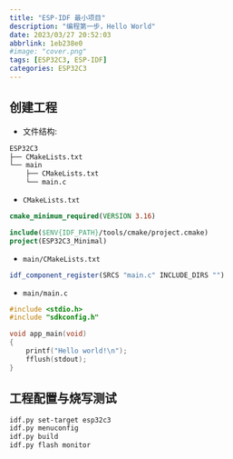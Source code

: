 ```yaml
---
title: "ESP-IDF 最小项目"
description: "编程第一步，Hello World"
date: 2023/03/27 20:52:03
abbrlink: 1eb238e0
#image: "cover.png"
tags: [ESP32C3, ESP-IDF]
categories: ESP32C3
---
```


## 创建工程

- 文件结构:

```bash
ESP32C3
├── CMakeLists.txt
└── main
    ├── CMakeLists.txt
    └── main.c
```

- `CMakeLists.txt`

```cmake
cmake_minimum_required(VERSION 3.16)

include($ENV{IDF_PATH}/tools/cmake/project.cmake)
project(ESP32C3_Minimal)
```

- `main/CMakeLists.txt`

```cmake
idf_component_register(SRCS "main.c" INCLUDE_DIRS "")
```

- `main/main.c`

```c
#include <stdio.h>
#include "sdkconfig.h"

void app_main(void)
{
    printf("Hello world!\n");
    fflush(stdout);
}
```

## 工程配置与烧写测试

```bash
idf.py set-target esp32c3
idf.py menuconfig
idf.py build
idf.py flash monitor
```